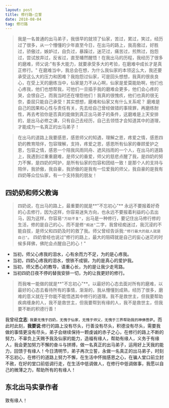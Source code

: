 ```yaml
---
layout: post
title: 修行路—立誓
date: 2018-08-04  
tag: 修行路
---
```


>我是一名普通的出马弟子，我很早的就领了仙家，苦过，累过，笑过，经历过了很多，从一个懵懂的少年直至今日，在出马的路上，我高傲过，好胜过，骄傲过，嫉妒过，自负过，暴躁过，迷茫过，痛苦过，煎熬过，抱怨过，尝试放弃过，反省过，直至幡然醒悟！在我出马的历程，我经历了很多的磨难，师父说:"有多大能力，就要承受多大的考验，在磨难中成长才是真正修行。"
在磨难当中，我总会在想，为什么我仙家的本领这么大，我还要承受这么大的压力和困难？我抱怨过仙家，可是回头想想，我真的很丧良心，在受上天的磨练当中，仙家是力不从心啊，仙家是爱莫能助啊，他们也心疼我，他们也想帮我，可他们一旦插手我的磨难会更多，他们会心疼的哭，会恨自己，而我当时还在埋怨他们！我真的很愧疚，他们也真的很无奈，委屈只能自己承受！其实想想，磨难和仙家又有什么关系呢？  磨难是自己的因果和心性与责任有关，先去给自己曾经做错的事赎罪，再磨练耐性，再去考验你是否真的能做到真正出马弟子的条件，这磨难是上天安排的，是出马必修之课，只有自己去经历，自己去领悟才会知道其中的道理，才能成为一名真正的出马弟子！

>在出马的道路上我要感恩，感恩师父的知遇，理解之恩，疼爱之情，感恩四奶的教育陪伴，包容理解，支持，疼爱之恩，感恩所有仙家的眷顾爱护之恩，包容之情，感恩一个陪我风雨同舟、遮风挡雨的一个人，在出马的道路上，我遇到过重重磨难，是师父的垂爱，师父的慈悲点醒了我，是四奶的努力不懈，是四奶的呵护，是所有仙家的包容和团结一致！是那个人的支持与陪伴，我骄傲，我自豪，我骄傲的是我有一位爱我的师父，我自豪的是我有四奶等众位仙家，有一个支持我的朋友！

## 四奶奶和师父教诲
>四奶说，在出马的路上，最重要的就是**"不忘初心"**  永远不要报着好奇的心去修行，因为这样，你容易迷失方向，也永远不要报着利益的心去出马，因为这样，你容易``"万劫不复"``，出马是一种修行，要记住出马修行修的生活，修的是自己的心，而不是修``"痴迷"``二字，我曾经痴迷过，我沉浸的不能自拔，是师父和四奶及时的救了我。师父曾经告诉我:``"修行最大的敌人就是自己"``。 四奶曾经也说过"修行的路上，最大的阻碍就是自己的妄心迷茫的时候多拜佛，佛陀会点醒自己的心！"      
*   当初，师父心疼我的泪水，心有余而力不足，为的是心疼我。
*   当初，四奶心疼我的泪水，恨铁不成钢，为的是真心的爱护我。
*   当初，师父悉心的教导，语重心长，为的是让我少走弯路。
*   当初四奶日夜不停的替我安排一切，为的让我更好的修行。
>而我唯一能做的就是**"不忘初心"**。以最好的心态去面对所有的磨难，以最好的心态去看待所有的事情，渐渐的，我从懵懂到成熟，经历了很多，磨难的意义就在于你能不能悟透其中修行的道理。我不是救世主，但我要帮助疾病缠身的人，我不是救世主，但我要帮到有缘的人，我不是救世主，但我要不断的积德行善！

我曾经**立志**: ``我要无愧于四奶，无愧于仙家，无愧于师父，无愧于三界帮助我的神佛菩萨``。而此时此刻，**我要说**:修行的路上没有尽头，行善没有尽头，积德没有尽头，需要我做的事情更没有尽头，弟子会继续保持一颗虔诚的赤子之心，在修行的路上不断的努力，不辜负上天赐予我及仙家的能力，造福有缘人，帮助有缘人，义务于有缘人，我会更加努力不懈的奋斗与拼搏，做一名真正的出马弟子，运用好上天我的能力，回馈于有缘人！今日清明节，弟子再次立誓，永做一名真正的出马弟子，时刻不忘初心，在修行的道路上努力不懈，在生活中怀揣感恩之心，在骗人堂口前立封不赦，在好的堂口前低调行走，在生活中低调做人，在修行中低调做事，我愿以自己的微薄之力，帮助所有的有缘人！

## 东北出马实录作者 

致有缘人！


